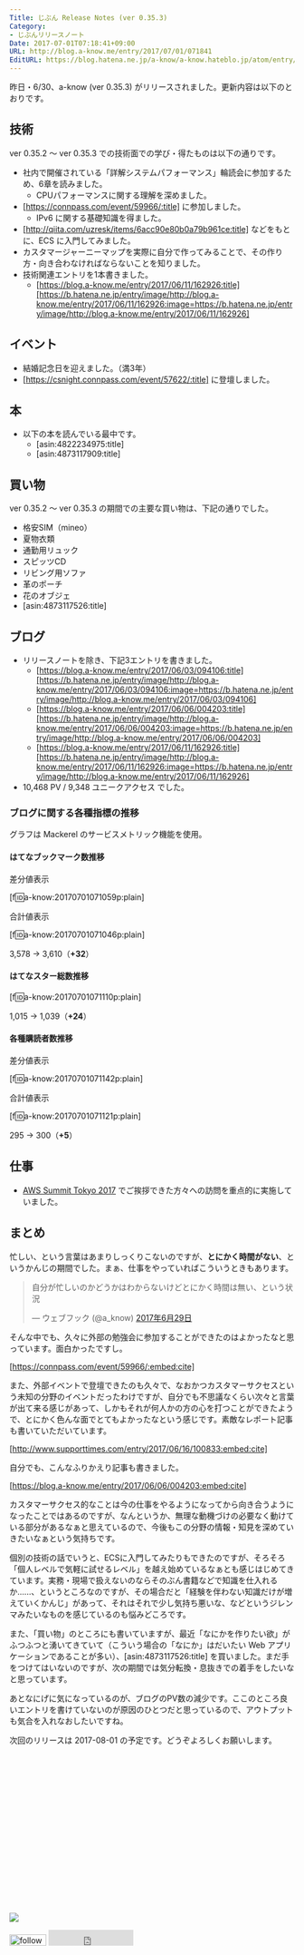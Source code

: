 ```yaml
---
Title: じぶん Release Notes (ver 0.35.3)
Category:
- じぶんリリースノート
Date: 2017-07-01T07:18:41+09:00
URL: http://blog.a-know.me/entry/2017/07/01/071841
EditURL: https://blog.hatena.ne.jp/a-know/a-know.hateblo.jp/atom/entry/8599973812275523514
---
```


昨日・6/30、a-know (ver 0.35.3) がリリースされました。更新内容は以下のとおりです。


<!-- more -->


## 技術
ver 0.35.2 〜 ver 0.35.3 での技術面での学び・得たものは以下の通りです。

* 社内で開催されている「詳解システムパフォーマンス」輪読会に参加するため、6章を読みました。
    * CPUパフォーマンスに関する理解を深めました。
* [https://connpass.com/event/59966/:title] に参加しました。
    * IPv6 に関する基礎知識を得ました。
* [http://qiita.com/uzresk/items/6acc90e80b0a79b961ce:title] などをもとに、ECS に入門してみました。
* カスタマージャーニーマップを実際に自分で作ってみることで、その作り方・向き合わなければならないことを知りました。
* 技術関連エントリを1本書きました。
    * [https://blog.a-know.me/entry/2017/06/11/162926:title][https://b.hatena.ne.jp/entry/image/http://blog.a-know.me/entry/2017/06/11/162926:image=https://b.hatena.ne.jp/entry/image/http://blog.a-know.me/entry/2017/06/11/162926]




## イベント
* 結婚記念日を迎えました。（満3年）
* [https://csnight.connpass.com/event/57622/:title] に登壇しました。


## 本
* 以下の本を読んでいる最中です。
    * [asin:4822234975:title]
    * [asin:4873117909:title]




## 買い物
ver 0.35.2 〜 ver 0.35.3 の期間での主要な買い物は、下記の通りでした。

* 格安SIM（mineo）
* 夏物衣類
* 通勤用リュック
* スピッツCD
* リビング用ソファ
* 革のポーチ
* 花のオブジェ
* [asin:4873117526:title]




## ブログ
* リリースノートを除き、下記3エントリを書きました。
    * [https://blog.a-know.me/entry/2017/06/03/094106:title][https://b.hatena.ne.jp/entry/image/http://blog.a-know.me/entry/2017/06/03/094106:image=https://b.hatena.ne.jp/entry/image/http://blog.a-know.me/entry/2017/06/03/094106]
    * [https://blog.a-know.me/entry/2017/06/06/004203:title][https://b.hatena.ne.jp/entry/image/http://blog.a-know.me/entry/2017/06/06/004203:image=https://b.hatena.ne.jp/entry/image/http://blog.a-know.me/entry/2017/06/06/004203]
    * [https://blog.a-know.me/entry/2017/06/11/162926:title][https://b.hatena.ne.jp/entry/image/http://blog.a-know.me/entry/2017/06/11/162926:image=https://b.hatena.ne.jp/entry/image/http://blog.a-know.me/entry/2017/06/11/162926]
*  10,468 PV / 9,348 ユニークアクセス でした。


### ブログに関する各種指標の推移

グラフは Mackerel のサービスメトリック機能を使用。

#### はてなブックマーク数推移

差分値表示

[f:id:a-know:20170701071059p:plain]

合計値表示

[f:id:a-know:20170701071046p:plain]

3,578 → 3,610（<b>+32</b>）


#### はてなスター総数推移

[f:id:a-know:20170701071110p:plain]

1,015 → 1,039（<b>+24</b>）


#### 各種購読者数推移

差分値表示

[f:id:a-know:20170701071142p:plain]

合計値表示

[f:id:a-know:20170701071121p:plain]


295 → 300（<b>+5</b>）


## 仕事
* [AWS Summit Tokyo 2017](http://www.awssummit.tokyo/) でご挨拶できた方々への訪問を重点的に実施していました。


## まとめ
忙しい、という言葉はあまりしっくりこないのですが、<b>とにかく時間がない</b>、というかんじの期間でした。まぁ、仕事をやっていればこういうときもあります。

<blockquote class="twitter-tweet" data-lang="ja"><p lang="ja" dir="ltr">自分が忙しいのかどうかはわからないけどとにかく時間は無い、という状況</p>&mdash; ウェブフック (@a_know) <a href="https://twitter.com/a_know/status/880558158103445504">2017年6月29日</a></blockquote>
<script async src="//platform.twitter.com/widgets.js" charset="utf-8"></script>


そんな中でも、久々に外部の勉強会に参加することができたのはよかったなと思っています。面白かったですし。



[https://connpass.com/event/59966/:embed:cite]



また、外部イベントで登壇できたのも久々で、なおかつカスタマーサクセスという未知の分野のイベントだったわけですが、自分でも不思議なくらい次々と言葉が出て来る感じがあって、しかもそれが何人かの方の心を打つことができたようで、とにかく色んな面でとてもよかったなという感じです。素敵なレポート記事も書いていただいています。

[http://www.supporttimes.com/entry/2017/06/16/100833:embed:cite]

自分でも、こんなふりかえり記事も書きました。

[https://blog.a-know.me/entry/2017/06/06/004203:embed:cite]

カスタマーサクセス的なことは今の仕事をやるようになってから向き合うようになったことではあるのですが、なんというか、無理な動機づけの必要なく動けている部分があるなぁと思えているので、今後もこの分野の情報・知見を深めていきたいなぁという気持ちです。


個別の技術の話でいうと、ECSに入門してみたりもできたのですが、そろそろ「個人レベルで気軽に試せるレベル」を越え始めているなぁとも感じはじめてきています。実務・現場で扱えないのならそのぶん書籍などで知識を仕入れるか......、というところなのですが、その場合だと「経験を伴わない知識だけが増えていくかんじ」があって、それはそれで少し気持ち悪いな、などというジレンマみたいなものを感じているのも悩みどころです。


また、「買い物」のところにも書いていますが、最近「なにかを作りたい欲」がふつふつと湧いてきていて（こういう場合の「なにか」はだいたい Web アプリケーションであることが多い）、[asin:4873117526:title] を買いました。まだ手をつけてはいないのですが、次の期間では気分転換・息抜きでの着手をしたいなと思っています。


あとなにげに気になっているのが、ブログのPV数の減少です。ここのところ良いエントリを書けていないのが原因のひとつだと思っているので、アウトプットも気合を入れなおしたいですね。


次回のリリースは 2017-08-01 の予定です。どうぞよろしくお願いします。


<div>
<br>
<script async src="//pagead2.googlesyndication.com/pagead/js/adsbygoogle.js"></script>
<!-- article-bottom2 -->
<ins class="adsbygoogle"
     style="display:inline-block;width:300px;height:250px"
     data-ad-client="ca-pub-3463034538369189"
     data-ad-slot="5274552934"></ins>
<script>
(adsbygoogle = window.adsbygoogle || []).push({});
</script>

<a href="http://bit.ly/grass-graph" target='blank' rel="nofollow"><img src="https://cdn-ak.f.st-hatena.com/images/fotolife/a/a-know/20170405/20170405220342.png"></a>
<br>
</div>

<div>
<a href='http://cloud.feedly.com/#subscription%2Ffeed%2Fhttp%3A%2F%2Fblog.a-know.me%2Ffeed'  target='blank'><img id='feedlyFollow' src='http://s3.feedly.com/img/follows/feedly-follow-rectangle-volume-small_2x.png' alt='follow us in feedly' width='65' height='20'></a>



<iframe src="http://blog.hatena.ne.jp/a-know/a-know.hateblo.jp/subscribe/iframe" allowtransparency="true" frameborder="0" scrolling="no" width="150" height="28"></iframe>
</div>
